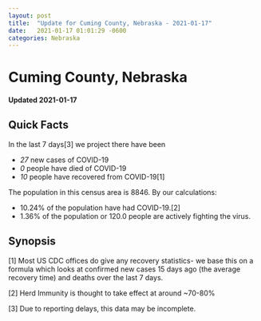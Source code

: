 ```yaml
---
layout: post
title:  "Update for Cuming County, Nebraska - 2021-01-17"
date:   2021-01-17 01:01:29 -0600
categories: Nebraska
---
```


# Cuming County, Nebraska
#### Updated 2021-01-17

## Quick Facts

In the last 7 days[3] we project there have been
- *27* new cases of COVID-19
- *0* people have died of COVID-19
- *10* people have recovered from COVID-19[1]

The population in this census area is 8846. By our calculations:
- 10.24% of the population have had COVID-19.[2]
- 1.36% of the population or 120.0 people are actively fighting the virus.

## Synopsis




[1] Most US CDC offices do give any recovery statistics- we base this on a formula which looks at confirmed new cases
15 days ago (the average recovery time) and deaths over the last 7 days.

[2] Herd Immunity is thought to take effect at around ~70-80%

[3] Due to reporting delays, this data may be incomplete.
 
    